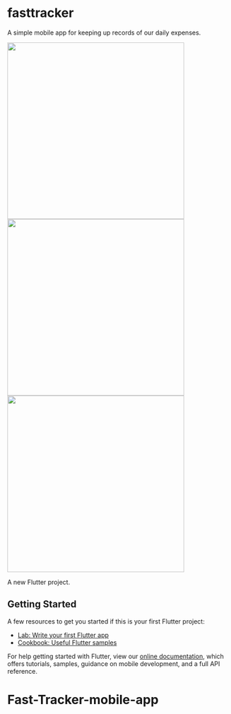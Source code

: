 
# fasttracker

A simple mobile app for keeping up records of our daily expenses.

<img src="https://user-images.githubusercontent.com/61490175/132122663-7920bd08-129e-4514-8fd0-b183bdb37a20.jpg" width="400">

<img src="https://user-images.githubusercontent.com/61490175/132122660-47ffaccd-a8b6-4081-b96a-d712a19fe873.jpg" width="400">

<img src="https://user-images.githubusercontent.com/61490175/132122654-4c8f71f0-b1ca-4af6-b4cb-a35821d5180b.jpg" width="400">


A new Flutter project.

## Getting Started

A few resources to get you started if this is your first Flutter project:

- [Lab: Write your first Flutter app](https://flutter.dev/docs/get-started/codelab)
- [Cookbook: Useful Flutter samples](https://flutter.dev/docs/cookbook)

For help getting started with Flutter, view our
[online documentation](https://flutter.dev/docs), which offers tutorials,
samples, guidance on mobile development, and a full API reference.
# Fast-Tracker-mobile-app

